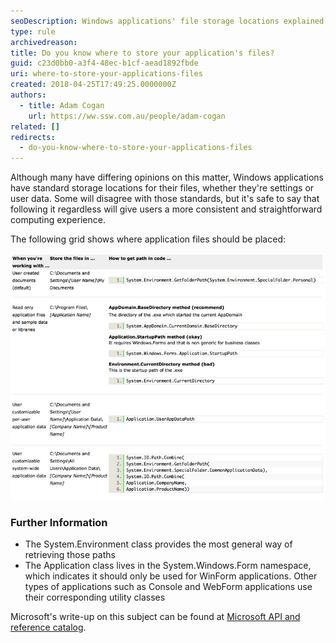 ```yaml
---
seoDescription: Windows applications' file storage locations explained, ensuring consistent user experience.
type: rule
archivedreason:
title: Do you know where to store your application's files?
guid: c23d0bb0-a3f4-48ec-b1cf-aead1892fbde
uri: where-to-store-your-applications-files
created: 2018-04-25T17:49:25.0000000Z
authors:
  - title: Adam Cogan
    url: https://ww.ssw.com.au/people/adam-cogan
related: []
redirects:
  - do-you-know-where-to-store-your-applications-files
---
```


Although many have differing opinions on this matter, Windows applications have standard storage locations for their files, whether they're settings or user data. Some will disagree with those standards, but it's safe to say that following it regardless will give users a more consistent and straightforward computing experience.

The following grid shows where application files should be placed:

![](store-files.jpg)

<!--endintro-->

### Further Information

- The System.Environment class provides the most general way of retrieving those paths
- The Application class lives in the System.Windows.Form namespace, which indicates it should only be used for WinForm applications. Other types of applications such as Console and WebForm applications use their corresponding utility classes

Microsoft's write-up on this subject can be found at [Microsoft API and reference catalog](https://www.ssw.com.au/ssw/Redirect/Microsoft/MSDNFileSystem.htm).
